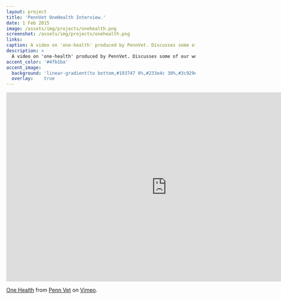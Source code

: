 ```yaml
---
layout: project
title: 'PennVet OneHealth Interview.'
date: 1 Feb 2015
image: /assets/img/projects/onehealth.png
screenshot: /assets/img/projects/onehealth.png
links:
caption: A video on 'one-health' produced by PennVet. Discusses some of our work in this area.
description: >
  A video on 'one-health' produced by PennVet. Discusses some of our work in this area.
accent_color: '#4fb1ba'
accent_image:
  background: 'linear-gradient(to bottom,#193747 0%,#233e4c 30%,#3c929e 50%,#d5d5d4 70%,#cdccc8 100%)'
  overlay:    true
---
```

  

<iframe src="https://player.vimeo.com/video/127722934?title=0&byline=0&portrait=0" width="853" height="505"  frameborder="0" allow="autoplay; fullscreen" allowfullscreen></iframe>
<p><a href="https://vimeo.com/127722934">One Health</a> from <a href="https://vimeo.com/pennvet">Penn Vet</a> on <a href="https://vimeo.com">Vimeo</a>.</p>
